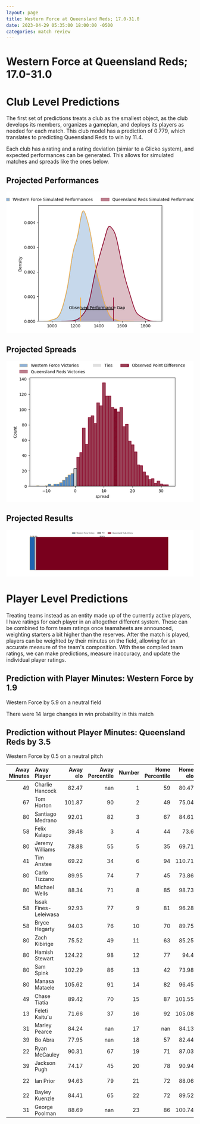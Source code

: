 ```yaml
---  
layout: page  
title: Western Force at Queensland Reds; 17.0-31.0  
date: 2023-04-29 05:35:00 18:00:00 -0500  
categories: match review  
---
```

# Western Force at Queensland Reds; 17.0-31.0

# Club Level Predictions


The first set of predictions treats a club as the smallest object, as the club develops its members, organizes a gameplan, and deploys its players as needed for each match. This club model has a prediction of 0.779, which translates to predicting Queensland Reds to win by 11.4.

Each club has a rating and a rating deviation (simiar to a Glicko system), and expected performances can be generated. This allows for simulated matches and spreads like the ones below.
## Projected Performances


![Projected Performances](plots/performances_2023-04-29-QueenslandReds-WesternForce.png)
## Projected Spreads


![Projected Spreads](plots/spreads_2023-04-29-QueenslandReds-WesternForce.png)
## Projected Results


![Projected Results](plots/resultbar_2023-04-29-QueenslandReds-WesternForce.png)
# Player Level Predictions


Treating teams instead as an entity made up of the currently active players, I have ratings for each player in an altogether different system. These can be combined to form team ratings once teamsheets are announced, weighting starters a bit higher than the reserves. After the match is played, players can be weighted by their minutes on the field, allowing for an accurate measure of the team's composition. With these compiled team ratings, we can make predictions, measure inaccuracy, and update the individual player ratings.
## Prediction with Player Minutes: Western Force by 1.9


Western Force by 5.9 on a neutral field

There were 14 large changes in win probability in this match
## Prediction without Player Minutes: Queensland Reds by 3.5


Western Force by 0.5 on a neutral pitch



|   Away Minutes | Away Player           |   Away elo |   Away Percentile |   Number |   Home Percentile |   Home elo | Home Player      |   Home Minutes |
|---------------:|:----------------------|-----------:|------------------:|---------:|------------------:|-----------:|:-----------------|---------------:|
|             49 | Charlie Hancock       |      82.47 |               nan |        1 |                59 |      80.47 | Sef Fa'agase     |             56 |
|             67 | Tom Horton            |     101.87 |                90 |        2 |                49 |      75.04 | Matt Faessler    |             61 |
|             80 | Santiago Medrano      |      92.01 |                82 |        3 |                67 |      84.61 | Zane Nonggorr    |             56 |
|             58 | Felix Kalapu          |      39.48 |                 3 |        4 |                44 |      73.6  | Connor Vest      |             56 |
|             80 | Jeremy Williams       |      78.88 |                55 |        5 |                35 |      69.71 | Seru Uru         |             71 |
|             41 | Tim Anstee            |      69.22 |                34 |        6 |                94 |     110.71 | Liam Wright      |             80 |
|             80 | Carlo Tizzano         |      89.95 |                74 |        7 |                45 |      73.86 | Fraser McReight  |             80 |
|             80 | Michael Wells         |      88.34 |                71 |        8 |                85 |      98.73 | Harry Wilson     |             80 |
|             58 | Issak Fines-Leleiwasa |      92.93 |                77 |        9 |                81 |      96.28 | Tate McDermott   |             71 |
|             58 | Bryce Hegarty         |      94.03 |                76 |       10 |                70 |      89.75 | Lawson Creighton |             80 |
|             80 | Zach Kibirige         |      75.52 |                49 |       11 |                63 |      85.25 | Jock Campbell    |             80 |
|             80 | Hamish Stewart        |     124.22 |                98 |       12 |                77 |      94.4  | James O'Connor   |             41 |
|             80 | Sam Spink             |     102.29 |                86 |       13 |                42 |      73.98 | Josh Flook       |             80 |
|             80 | Manasa Mataele        |     105.62 |                91 |       14 |                82 |      96.45 | Suliasi Vunivalu |             80 |
|             49 | Chase Tiatia          |      89.42 |                70 |       15 |                87 |     101.55 | Jordan Petaia    |             70 |
|             13 | Feleti Kaitu'u        |      71.66 |                37 |       16 |                92 |     105.08 | Richie Asiata    |             19 |
|             31 | Marley Pearce         |      84.24 |               nan |       17 |               nan |      84.13 | George Blake     |             24 |
|             39 | Bo Abra               |      77.95 |               nan |       18 |                57 |      82.44 | Peni Ravai       |             24 |
|             22 | Ryan McCauley         |      90.31 |                67 |       19 |                71 |      87.03 | Ryan Smith       |             24 |
|             39 | Jackson Pugh          |      74.17 |                45 |       20 |                78 |      90.94 | Jake Upfield     |              9 |
|             22 | Ian Prior             |      94.63 |                79 |       21 |                72 |      88.06 | Kalani Thomas    |              9 |
|             22 | Bayley Kuenzle        |      84.41 |                65 |       22 |                72 |      89.52 | Tom Lynagh       |             39 |
|             31 | George Poolman        |      88.69 |               nan |       23 |                86 |     100.74 | Filipo Daugunu   |             10 |

